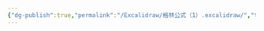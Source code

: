 ```yaml
---
{"dg-publish":true,"permalink":"/Excalidraw/格林公式（1）.excalidraw/","tags":["excalidraw"]}
---
```

<style> .container {font-family: sans-serif; text-align: center;} .button-wrapper button {z-index: 1;height: 40px; width: 100px; margin: 10px;padding: 5px;} .excalidraw .App-menu_top .buttonList { display: flex;} .excalidraw-wrapper { height: 800px; margin: 50px; position: relative;} :root[dir="ltr"] .excalidraw .layer-ui__wrapper .zen-mode-transition.App-menu_bottom--transition-left {transform: none;} </style><script src="https://cdn.jsdelivr.net/npm/react@17/umd/react.production.min.js"></script><script src="https://cdn.jsdelivr.net/npm/react-dom@17/umd/react-dom.production.min.js"></script><script type="text/javascript" src="https://cdn.jsdelivr.net/npm/@excalidraw/excalidraw@0/dist/excalidraw.production.min.js"></script><div id="格林公式（1）excalidraw.md"></div><script>(function(){const InitialData={"type":"excalidraw","version":2,"source":"https://github.com/zsviczian/obsidian-excalidraw-plugin/releases/tag/2.6.7","elements":[{"id":"AXKPGaypQC6Drdz55M2wG","type":"arrow","x":-261.20001220703125,"y":5.662498474121094,"width":618.4000854492188,"height":0,"angle":0,"strokeColor":"#1e1e1e","backgroundColor":"transparent","fillStyle":"solid","strokeWidth":1,"strokeStyle":"solid","roughness":0,"opacity":100,"groupIds":[],"frameId":null,"index":"a0","roundness":{"type":2},"seed":1100916469,"version":35,"versionNonce":642161531,"isDeleted":false,"boundElements":[],"updated":1741180860120,"link":null,"locked":false,"points":[[0,0],[618.4000854492188,0]],"lastCommittedPoint":null,"startBinding":null,"endBinding":null,"startArrowhead":null,"endArrowhead":"arrow","elbowed":false},{"id":"1KoCBIPTtsvt7Sfrg5PTT","type":"arrow","x":34.79998779296875,"y":300.86251068115234,"width":3.552713678800501e-14,"height":613.6000213623047,"angle":0,"strokeColor":"#1e1e1e","backgroundColor":"transparent","fillStyle":"solid","strokeWidth":1,"strokeStyle":"solid","roughness":0,"opacity":100,"groupIds":[],"frameId":null,"index":"a1","roundness":{"type":2},"seed":1798942485,"version":97,"versionNonce":1167317358,"isDeleted":false,"boundElements":[],"updated":1741777009547,"link":null,"locked":false,"points":[[0,0],[3.552713678800501e-14,-613.6000213623047]],"lastCommittedPoint":null,"startBinding":null,"endBinding":null,"startArrowhead":null,"endArrowhead":"arrow","elbowed":false},{"id":"Shj09ciC","type":"text","x":377.2000732421875,"y":-6.337501525878906,"width":12,"height":25,"angle":0,"strokeColor":"#1e1e1e","backgroundColor":"transparent","fillStyle":"solid","strokeWidth":1,"strokeStyle":"solid","roughness":0,"opacity":100,"groupIds":[],"frameId":null,"index":"a2","roundness":null,"seed":1572611867,"version":4,"versionNonce":180439093,"isDeleted":false,"boundElements":[],"updated":1741180872439,"link":null,"locked":false,"text":"x","rawText":"x","fontSize":20,"fontFamily":5,"textAlign":"left","verticalAlign":"top","containerId":null,"originalText":"x","autoResize":true,"lineHeight":1.25},{"id":"IslR5yBa","type":"text","x":-2,"y":-315.1375198364258,"width":11,"height":25,"angle":0,"strokeColor":"#1e1e1e","backgroundColor":"transparent","fillStyle":"solid","strokeWidth":1,"strokeStyle":"solid","roughness":0,"opacity":100,"groupIds":[],"frameId":null,"index":"a3","roundness":null,"seed":1922651707,"version":6,"versionNonce":681694357,"isDeleted":false,"boundElements":[],"updated":1741180877213,"link":null,"locked":false,"text":"y","rawText":"y","fontSize":20,"fontFamily":5,"textAlign":"left","verticalAlign":"top","containerId":null,"originalText":"y","autoResize":true,"lineHeight":1.25},{"id":"YUJh4jBBQnqGl_nI8bQZE","type":"line","x":34.0181691271747,"y":5.354935690469972,"width":304.8740652812706,"height":165.50305248153208,"angle":0,"strokeColor":"#1e1e1e","backgroundColor":"transparent","fillStyle":"solid","strokeWidth":1,"strokeStyle":"solid","roughness":0,"opacity":100,"groupIds":[],"frameId":null,"index":"a4","roundness":{"type":2},"seed":1680876594,"version":420,"versionNonce":1115409390,"isDeleted":false,"boundElements":null,"updated":1741776976000,"link":null,"locked":false,"points":[[0,0],[4.355324123807975,-26.132063416529945],[8.710695717088754,-46.66439048139762],[14.310432068751027,-60.352616436221524],[30.487411275074294,-91.46221009048662],[62.84146462666638,-121.32741525163385],[95.81755794903103,-136.88221207876637],[133.77130018281258,-143.72631318881014],[192.2572982772527,-153.05921501982604],[263.8093636820625,-161.14768088825133],[304.8740652812706,-165.50305248153208]],"lastCommittedPoint":[304.8740652812706,-165.50305248153208],"startBinding":null,"endBinding":null,"startArrowhead":null,"endArrowhead":null},{"id":"PYTifNmumNtaKlDxUo0T0","type":"arrow","x":236.8527102590885,"y":-148.94864408773756,"width":0,"height":153.68137366428041,"angle":0,"strokeColor":"#1e1e1e","backgroundColor":"transparent","fillStyle":"solid","strokeWidth":1,"strokeStyle":"solid","roughness":0,"opacity":100,"groupIds":[],"frameId":null,"index":"a5","roundness":{"type":2},"seed":1350738866,"version":52,"versionNonce":482175282,"isDeleted":false,"boundElements":null,"updated":1741776984533,"link":null,"locked":false,"points":[[0,0],[0,153.68137366428041]],"lastCommittedPoint":null,"startBinding":null,"endBinding":null,"startArrowhead":null,"endArrowhead":"arrow","elbowed":false},{"id":"ePm19RDG","type":"text","x":122.99167343563465,"y":-163.88128227041574,"width":12.579986572265625,"height":25,"angle":0,"strokeColor":"#1e1e1e","backgroundColor":"transparent","fillStyle":"solid","strokeWidth":1,"strokeStyle":"solid","roughness":0,"opacity":100,"groupIds":[],"frameId":null,"index":"a6","roundness":null,"seed":295497006,"version":16,"versionNonce":202815410,"isDeleted":false,"boundElements":null,"updated":1741776990515,"link":null,"locked":false,"text":"C","rawText":"C","fontSize":20,"fontFamily":5,"textAlign":"left","verticalAlign":"top","containerId":null,"originalText":"C","autoResize":true,"lineHeight":1.25},{"id":"LQk7EEx6","type":"text","x":243.696858838605,"y":-181.30262623512053,"width":16,"height":25,"angle":0,"strokeColor":"#1e1e1e","backgroundColor":"transparent","fillStyle":"solid","strokeWidth":1,"strokeStyle":"solid","roughness":0,"opacity":100,"groupIds":[],"frameId":null,"index":"a7","roundness":null,"seed":873329458,"version":4,"versionNonce":957271982,"isDeleted":false,"boundElements":null,"updated":1741776998025,"link":null,"locked":false,"text":"B","rawText":"B","fontSize":20,"fontFamily":5,"textAlign":"left","verticalAlign":"top","containerId":null,"originalText":"B","autoResize":true,"lineHeight":1.25},{"id":"n5epbCwO","type":"text","x":234.3639807423255,"y":20.287550138411802,"width":14,"height":25,"angle":0,"strokeColor":"#1e1e1e","backgroundColor":"transparent","fillStyle":"solid","strokeWidth":1,"strokeStyle":"solid","roughness":0,"opacity":100,"groupIds":[],"frameId":null,"index":"a8","roundness":null,"seed":406172658,"version":4,"versionNonce":11217650,"isDeleted":false,"boundElements":null,"updated":1741777000395,"link":null,"locked":false,"text":"A","rawText":"A","fontSize":20,"fontFamily":5,"textAlign":"left","verticalAlign":"top","containerId":null,"originalText":"A","autoResize":true,"lineHeight":1.25},{"id":"FbkinwLb","type":"text","x":11.619271189998358,"y":14.065631407558783,"width":15.339996337890625,"height":25,"angle":0,"strokeColor":"#1e1e1e","backgroundColor":"transparent","fillStyle":"solid","strokeWidth":1,"strokeStyle":"solid","roughness":0,"opacity":100,"groupIds":[],"frameId":null,"index":"a9","roundness":null,"seed":619871150,"version":22,"versionNonce":314207410,"isDeleted":false,"boundElements":null,"updated":1741777013210,"link":null,"locked":false,"text":"O","rawText":"O","fontSize":20,"fontFamily":5,"textAlign":"left","verticalAlign":"top","containerId":null,"originalText":"O","autoResize":true,"lineHeight":1.25},{"id":"kQOGK03t","type":"text","x":30.799987792968764,"y":-18.4375,"width":8,"height":25,"angle":0,"strokeColor":"#1e1e1e","backgroundColor":"transparent","fillStyle":"solid","strokeWidth":1,"strokeStyle":"solid","roughness":0,"opacity":100,"groupIds":[],"frameId":null,"index":"a1V","roundness":null,"seed":993255278,"version":6,"versionNonce":704537266,"isDeleted":true,"boundElements":null,"updated":1741777009547,"link":null,"locked":false,"text":"","rawText":"","fontSize":20,"fontFamily":5,"textAlign":"center","verticalAlign":"middle","containerId":"1KoCBIPTtsvt7Sfrg5PTT","originalText":"","autoResize":true,"lineHeight":1.25}],"appState":{"theme":"dark","viewBackgroundColor":"#ffffff","currentItemStrokeColor":"#1e1e1e","currentItemBackgroundColor":"transparent","currentItemFillStyle":"solid","currentItemStrokeWidth":1,"currentItemStrokeStyle":"solid","currentItemRoughness":0,"currentItemOpacity":100,"currentItemFontFamily":5,"currentItemFontSize":20,"currentItemTextAlign":"left","currentItemStartArrowhead":null,"currentItemEndArrowhead":"arrow","currentItemArrowType":"round","scrollX":325.84206496243127,"scrollY":331.34809343600557,"zoom":{"value":1.285777},"currentItemRoundness":"round","gridSize":null,"gridStep":5,"gridModeEnabled":false,"gridColor":{"Bold":"rgba(217, 217, 217, 0.5)","Regular":"rgba(230, 230, 230, 0.5)"},"currentStrokeOptions":null,"frameRendering":{"enabled":true,"clip":true,"name":true,"outline":true},"objectsSnapModeEnabled":false,"activeTool":{"type":"selection","customType":null,"locked":false,"lastActiveTool":null}},"files":{}};InitialData.scrollToContent=true;App=()=>{const e=React.useRef(null),t=React.useRef(null),[n,i]=React.useState({width:void 0,height:void 0});return React.useEffect(()=>{i({width:t.current.getBoundingClientRect().width,height:t.current.getBoundingClientRect().height});const e=()=>{i({width:t.current.getBoundingClientRect().width,height:t.current.getBoundingClientRect().height})};return window.addEventListener("resize",e),()=>window.removeEventListener("resize",e)},[t]),React.createElement(React.Fragment,null,React.createElement("div",{className:"excalidraw-wrapper",ref:t},React.createElement(ExcalidrawLib.Excalidraw,{ref:e,width:n.width,height:n.height,initialData:InitialData,viewModeEnabled:!0,zenModeEnabled:!0,gridModeEnabled:!1})))},excalidrawWrapper=document.getElementById("格林公式（1）excalidraw.md");ReactDOM.render(React.createElement(App),excalidrawWrapper);})();</script>